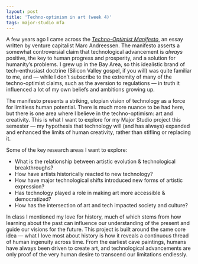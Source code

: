 ```yaml
---
layout: post
title: 'Techno-optimism in art (week 4)'
tags: major-studio mfa
---
```


A few years ago I came across the *[Techno-Optimist Manifesto](https://a16z.com/the-techno-optimist-manifesto/)*, an essay written by venture capitalist Marc Andreessen.  The manifesto asserts a somewhat controversial claim that technological advancement is *always* positive, the key to human progress and prosperity, and a solution for humanity’s problems. I grew up in the Bay Area, so this idealistic brand of tech-enthusiast doctrine (Silicon Valley gospel, if you will) was quite familiar to me, and — while I don’t subscribe to the extremity of many of the techno-optimist claims, such as the aversion to regulations — in truth it influenced a lot of my own beliefs and ambitions growing up. 

The manifesto presents a striking, utopian vision of technology as a force for limitless human potential. There is much more nuance to be had here, but there is one area where I believe in the techno-optimism: art and creativity. This is what I want to explore for my Major Studio project this semester — my hypothesis that technology will (and has always) expanded and enhanced the limits of human creativity, rather than stifling or replacing it. 

Some of the key research areas I want to explore: 

* What is the relationship between artistic evolution & technological breakthroughs?
* How have artists historically reacted to new technology?
* How have major technological shifts introduced new forms of artistic expression?
* Has technology played a role in making art more accessible & democratized?
* How has the intersection of art and tech impacted society and culture?

In class I mentioned my love for history, much of which stems from how learning about the past can influence our understanding of the present and guide our visions for the future. This project is built around the same core idea — what I love most about history is how it reveals a continuous thread of human ingenuity across time. From the earliest cave paintings, humans have always been driven to create art, and technological advancements are only proof of the very human desire to transcend our limitations endlessly.